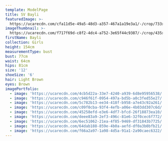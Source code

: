 ```yaml
---
template: ModelPage
title: SV Bayli
featuredImage: >-
  https://ucarecdn.com/cfa11d5e-49a5-48d3-a357-467a1a19e3a1/-/crop/733x408/0,0/-/preview/
imageThumbnail: >-
  https://ucarecdn.com/f717f69d-c8f2-4dc4-a752-3e65f44c9387/-/crop/435x631/82,21/-/preview/
firstName: Bayli
collection: Girls
height: 154cm
measurementType: bust
bust: 77cm
waist: 64cm
hips: 81cm
size: '12'
shoeSize: '6'
hair: Light Brown
eyes: Brown
imagePortfolio:
  - image: 'https://ucarecdn.com/4cb5d22a-33e7-4240-a939-6d8e95956538/'
  - image: 'https://ucarecdn.com/c946f61f-0954-497a-bd5b-a0c3fed55e27/'
  - image: 'https://ucarecdn.com/5c782b13-ee34-418f-b958-a7e43c92a261/'
  - image: 'https://ucarecdn.com/c09f0cba-93f4-4efb-a06e-4b03dd307c6d/'
  - image: 'https://ucarecdn.com/45258efd-e3e6-4df7-bfcd-26f18873ea10/'
  - image: 'https://ucarecdn.com/deee83a9-2ef3-496c-81e6-32f0cec6f772/'
  - image: 'https://ucarecdn.com/6ec51062-21ea-4f85-9469-df31843b7725/'
  - image: 'https://ucarecdn.com/64dab188-859e-4b0a-aefd-df0a3b0bfb21/'
  - image: 'https://ucarecdn.com/f66a2a97-1a98-4d5a-91a1-2a90caec6322/'
---
```


